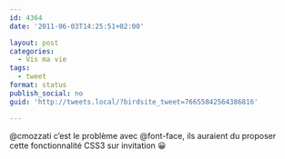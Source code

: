 ```yaml
---
id: 4364
date: '2011-06-03T14:25:51+02:00'

layout: post
categories:
  - Vis ma vie
tags:
  - tweet
format: status
publish_social: no
guid: 'http://tweets.local/?birdsite_tweet=76655842564386816'

---
```


@cmozzati c’est le problème avec @font-face, ils auraient du proposer cette fonctionnalité CSS3 sur invitation 😀